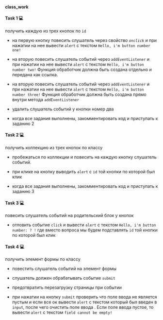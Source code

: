#### class_work

#### Task 1 💻

получить каждую из трех кнопок по `id` 

- на первую кнопку повесить слушатель через свойство *`onclick`* и при нажатии на нее вывести `alert` с текстом `Hello, i'm button number one!`

- на вторую повесить слушатель событий через `addEventListener` и при нажатии на нее вывести `alert` c 
текстом `Hello, i'm button number two!` Функция обработчик должна быть создана отдельно и передана как ссылка.

- на вторую повесить слушатель событий через `addEventListener` и при нажатии на нее вывести `alert` c 
текстом `Hello, i'm button number three!` Функция обработчик должна быть создана прямо внутри метода `addEventListener` 

- удалить слушатель событий у кнопки номер два

- когда все задания выполнены, закомментировать код и приступать к заданию 2

#### Task 2 💻


получить коллекцию из трех кнопок по классу

- пробежаться по коллекции и повесить на каждую кнопку слушатель событий.

- при клике на кнопку выводить `alert` с `id` той кнопки по которой был клик

- когда все задания выполнены, закомментировать код и приступать к заданию 3

#### Task 3 💻

повесить слушатель событий на родительский блок у кнопок

- отловить событие `click` и вывести `alert` с текстом `Hello, i'm button number: ? !`
где вместо вопроса мы будем подставлять `id` той кнопки по которой был клик

#### Task 4 💻

получить элемент формы по классу

- повестить слушатель событий на элемент формы

- слушатель должен обрабатывать событие `submit`

- предотвратить перезагрузку страницы при событии

- при нажатии на кнопку `submit` проверить что поле ввода не является пустым  и если все ок вывести `alert` с текстом который был введен в `input`, после чего очистить поле ввода . Если поле ввода пустое, то вывести `alert` с текстом `field cannot be empty!`

